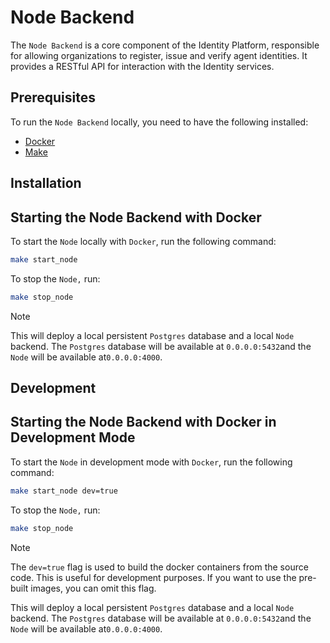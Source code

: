 # Node Backend

The `Node Backend` is a core component of the Identity Platform, responsible for allowing organizations to register, issue and verify agent identities.
It provides a RESTful API for interaction with the Identity services.

## Prerequisites

To run the `Node Backend` locally, you need to have the following installed:

- [Docker](https://docs.docker.com/get-docker/)
- [Make](https://www.gnu.org/software/make/)

## Installation

## Starting the Node Backend with Docker

To start the `Node` locally with `Docker`, run the following command:

```bash
make start_node
```

To stop the `Node,` run:

```bash
make stop_node
```

> [!NOTE]
> This will deploy a local persistent `Postgres` database and a local `Node` backend.
> The `Postgres` database will be available at `0.0.0.0:5432`and the `Node` will be available at`0.0.0.0:4000`.

## Development

## Starting the Node Backend with Docker in Development Mode

To start the `Node` in development mode with `Docker`, run the following command:

```bash
make start_node dev=true
```

To stop the `Node,` run:

```bash
make stop_node
```

> [!NOTE]
> The `dev=true` flag is used to build the docker containers from the source code.
> This is useful for development purposes. If you want to use the pre-built images, you can omit this flag.
>
> This will deploy a local persistent `Postgres` database and a local `Node` backend.
> The `Postgres` database will be available at `0.0.0.0:5432`and the `Node` will be available at`0.0.0.0:4000`.
